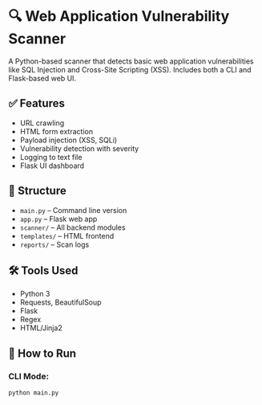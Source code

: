 # 🔍 Web Application Vulnerability Scanner

A Python-based scanner that detects basic web application vulnerabilities like SQL Injection and Cross-Site Scripting (XSS). Includes both a CLI and Flask-based web UI.

## ✅ Features
- URL crawling
- HTML form extraction
- Payload injection (XSS, SQLi)
- Vulnerability detection with severity
- Logging to text file
- Flask UI dashboard

## 📂 Structure
- `main.py` – Command line version
- `app.py` – Flask web app
- `scanner/` – All backend modules
- `templates/` – HTML frontend
- `reports/` – Scan logs

## 🛠 Tools Used
- Python 3
- Requests, BeautifulSoup
- Flask
- Regex
- HTML/Jinja2

## 🚀 How to Run

### CLI Mode:
```bash
python main.py
